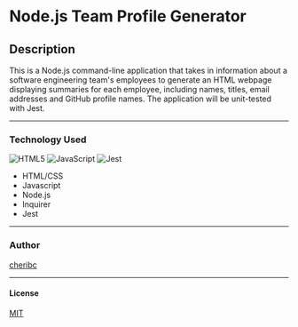 # Node.js Team Profile Generator

## Description
This is a Node.js command-line application that takes in information about a software engineering team's employees to generate an HTML webpage displaying summaries for each employee, including names, titles, email addresses and GitHub profile names.  The application will be unit-tested with Jest.

---

### Technology Used

![HTML5](https://img.shields.io/badge/html5-%23E34F26.svg?logo=html5&logoColor=wheat)
![JavaScript](https://img.shields.io/badge/javascript-%23323330.svg?logo=javascript&logoColor=%23F7DF1E)
![Jest](https://img.shields.io/badge/-jest-%23C21325?logo=jest&logoColor=wheat)
- HTML/CSS
- Javascript
- Node.js
- Inquirer
- Jest
---

### Author

[cheribc](https://github.com/cheribc)

---
#### License

[MIT](https://opensource.org/licenses/MIT)
